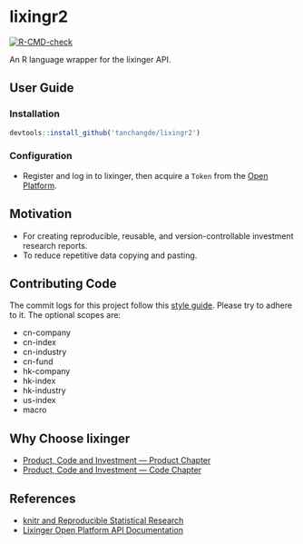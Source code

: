 
# lixingr2

[![R-CMD-check](https://github.com/tanchangde/lixingr2/actions/workflows/R-CMD-check.yaml/badge.svg)](https://github.com/tanchangde/lixingr2/actions/workflows/R-CMD-check.yaml)

An R language wrapper for the lixinger API.

## User Guide

### Installation

``` r
devtools::install_github('tanchangde/lixingr2')
```

### Configuration

- Register and log in to lixinger, then acquire a `Token` from the [Open
  Platform](https://www.lixinger.com/open/api/token).

## Motivation

- For creating reproducible, reusable, and version-controllable
  investment research reports.
- To reduce repetitive data copying and pasting.

## Contributing Code

The commit logs for this project follow this [style
guide](https://open.leancloud.cn/git-commit-message/). Please try to
adhere to it. The optional scopes are:

- cn-company
- cn-index
- cn-industry
- cn-fund
- hk-company
- hk-index
- hk-industry
- us-index
- macro

## Why Choose lixinger

- [Product, Code and Investment — Product
  Chapter](https://www.lixinger.com/marketing/about-us-product)
- [Product, Code and Investment — Code
  Chapter](https://www.lixinger.com/marketing/about-us-coding)

## References

- [knitr and Reproducible Statistical
  Research](https://cosx.org/2012/06/reproducible-research-with-knitr/)
- [Lixinger Open Platform API
  Documentation](https://www.lixinger.com/open/api/doc)
